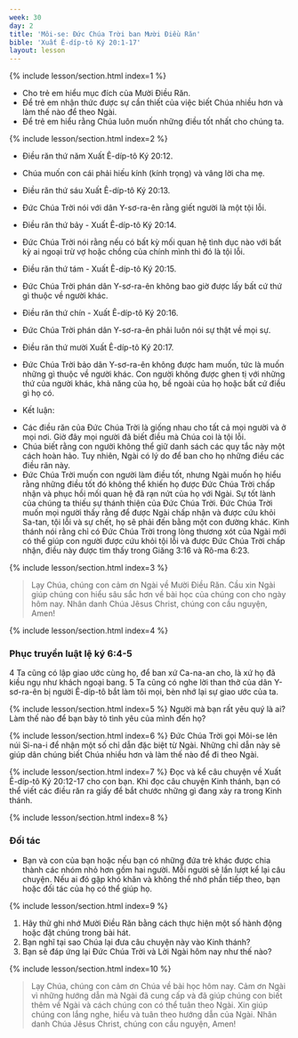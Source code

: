 ```yaml
---
week: 30
day: 2
title: 'Môi-se: Đức Chúa Trời ban Mười Điều Răn'
bible: 'Xuất Ê-díp-tô Ký 20:1-17'
layout: lesson
---
```



{% include lesson/section.html index=1 %}
- Cho trẻ em hiểu mục đích của Mười Điều Răn.
- Để trẻ em nhận thức được sự cần thiết của việc biết Chúa nhiều hơn và làm thế nào để theo Ngài.
- Để trẻ em hiểu rằng Chúa luôn muốn những điều tốt nhất cho chúng ta.


{% include lesson/section.html index=2 %}
* Điều răn thứ năm Xuất Ê-díp-tô Ký 20:12.
- Chúa muốn con cái phải hiếu kính (kính trọng) và vâng lời cha mẹ.
* Điều răn thứ sáu Xuất Ê-díp-tô Ký 20:13.
- Đức Chúa Trời nói với dân Y-sơ-ra-ên rằng giết người là một tội lỗi.
* Điều răn thứ bảy - Xuất Ê-díp-tô Ký 20:14.
- Đức Chúa Trời nói rằng nếu có bất kỳ mối quan hệ tình dục nào với bất kỳ ai ngoại trừ vợ hoặc chồng của chính mình thì đó là tội lỗi.
* Điều răn thứ tám - Xuất Ê-díp-tô Ký 20:15.
- Đức Chúa Trời phán dân Y-sơ-ra-ên không bao giờ được lấy bất cứ thứ gì thuộc về người khác.
* Điều răn thứ chín - Xuất Ê-díp-tô Ký 20:16.
- Đức Chúa Trời phán dân Y-sơ-ra-ên phải luôn nói sự thật về mọi sự.
* Điều răn thứ mười Xuất Ê-díp-tô Ký 20:17.
- Đức Chúa Trời bảo dân Y-sơ-ra-ên không được ham muốn, tức là muốn những gì thuộc về người khác. Con người không được ghen tị với những thứ của người khác, khả năng của họ, bề ngoài của họ hoặc bất cứ điều gì họ có.

* Kết luận:
- Các điều răn của Đức Chúa Trời là giống nhau cho tất cả mọi người và ở mọi nơi. Giờ đây mọi người đã biết điều mà Chúa coi là tội lỗi.
- Chúa biết rằng con người không thể giữ danh sách các quy tắc này một cách hoàn hảo. Tuy nhiên, Ngài có lý do để ban cho họ những điều các điều răn này.
- Đức Chúa Trời muốn con người làm điều tốt, nhưng Ngài muốn họ hiểu rằng những điều tốt đó không thể khiến họ được Đức Chúa Trời chấp nhận và phục hồi mối quan hệ đã rạn nứt của họ với Ngài. Sự tốt lành của chúng ta thiếu sự thánh thiện của Đức Chúa Trời. Đức Chúa Trời muốn mọi người thấy rằng để được Ngài chấp nhận và được cứu khỏi Sa-tan, tội lỗi và sự chết, họ sẽ phải đến bằng một con đường khác. Kinh thánh nói rằng chỉ có Đức Chúa Trời trong lòng thương xót của Ngài mới có thể giúp con người được cứu khỏi tội lỗi và được Đức Chúa Trời chấp nhận, điều này được tìm thấy trong Giăng 3:16 và Rô-ma 6:23.


{% include lesson/section.html index=3 %}
> Lạy Chúa, chúng con cảm ơn Ngài về Mười Điều Răn. Cầu xin Ngài giúp chúng con hiểu sâu sắc hơn về bài học của chúng con cho ngày hôm nay. Nhân danh Chúa Jêsus Christ, chúng con cầu nguyện, Amen!


{% include lesson/section.html index=4 %}
### Phục truyền luật lệ ký 6:4-5
 4 Ta cũng có lập giao ước cùng họ, để ban xứ Ca-na-an cho, là xứ họ đã kiều ngụ như khách ngoại bang. 5 Ta cũng có nghe lời than thở của dân Y-sơ-ra-ên bị người Ê-díp-tô bắt làm tôi mọi, bèn nhớ lại sự giao ước của ta.



{% include lesson/section.html index=5 %}
Người mà bạn rất yêu quý là ai? Làm thế nào để bạn bày tỏ tình yêu của mình đến họ?


{% include lesson/section.html index=6 %}
Đức Chúa Trời gọi Môi-se lên núi Si-na-i để nhận một số chỉ dẫn đặc biệt từ Ngài. Những chỉ dẫn này sẽ giúp dân chúng biết Chúa nhiều hơn và làm thế nào để đi theo Ngài.


{% include lesson/section.html index=7 %}
Đọc và kể câu chuyện về Xuất Ê-díp-tô Ký 20:12-17 cho con bạn. Khi đọc câu chuyện Kinh thánh, bạn có thể viết các điều răn ra giấy để bắt chước những gì đang xảy ra trong Kinh thánh.


{% include lesson/section.html index=8 %}
### Đối tác
- Bạn và con của bạn hoặc nếu bạn có những đứa trẻ khác được chia thành các nhóm nhỏ hơn gồm hai người. Mỗi người sẽ lần lượt kể lại câu chuyện. Nếu ai đó gặp khó khăn và không thể nhớ phần tiếp theo, bạn hoặc đối tác của họ có thể giúp họ.


{% include lesson/section.html index=9 %}
1. Hãy thử ghi nhớ Mười Điều Răn bằng cách thực hiện một số hành động hoặc đặt chúng trong bài hát.
2. Bạn nghĩ tại sao Chúa lại đưa câu chuyện này vào Kinh thánh?
3. Bạn sẽ đáp ứng lại Đức Chúa Trời và Lời Ngài hôm nay như thế nào?


{% include lesson/section.html index=10 %}
> Lạy Chúa, chúng con cảm ơn Chúa về bài học hôm nay. Cảm ơn Ngài vì những hướng dẫn mà Ngài đã cung cấp và đã giúp chúng con biết thêm về Ngài và cách chúng con có thể tuân theo Ngài. Xin giúp chúng con lắng nghe, hiểu và tuân theo hướng dẫn của Ngài. Nhân danh Chúa Jêsus Christ, chúng con cầu nguyện, Amen!
